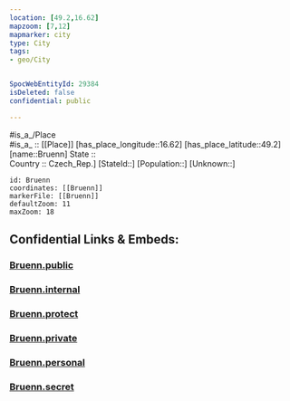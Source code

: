 ```yaml
---
location: [49.2,16.62] 
mapzoom: [7,12] 
mapmarker: city 
type: City
tags:
- geo/City


SpocWebEntityId: 29384
isDeleted: false
confidential: public

---
```

#is_a_/Place  
#is_a_ :: [[Place]] 
[has_place_longitude::16.62] 
[has_place_latitude::49.2] 
[name::Bruenn] 
State ::  
Country :: Czech_Rep.] 
[StateId::] 
[Population::] 
[Unknown::] 


```leaflet
id: Bruenn
coordinates: [[Bruenn]] 
markerFile: [[Bruenn]] 
defaultZoom: 11 
maxZoom: 18
```


## Confidential Links & Embeds: 

### [Bruenn.public](/_public/\Earth\Continent\Europe\Europe~Central\Czech_Republic\regions~Czech_Republic\Jihomoravský\CityBruenn.public.md) 

### [Bruenn.internal](/_internal/\Earth\Continent\Europe\Europe~Central\Czech_Republic\regions~Czech_Republic\Jihomoravský\CityBruenn.internal.md) 

### [Bruenn.protect](/_protect/\Earth\Continent\Europe\Europe~Central\Czech_Republic\regions~Czech_Republic\Jihomoravský\CityBruenn.protect.md) 

### [Bruenn.private](/_private/\Earth\Continent\Europe\Europe~Central\Czech_Republic\regions~Czech_Republic\Jihomoravský\CityBruenn.private.md) 

### [Bruenn.personal](/_personal/\Earth\Continent\Europe\Europe~Central\Czech_Republic\regions~Czech_Republic\Jihomoravský\CityBruenn.personal.md) 

### [Bruenn.secret](/_secret/\Earth\Continent\Europe\Europe~Central\Czech_Republic\regions~Czech_Republic\Jihomoravský\CityBruenn.secret.md)

